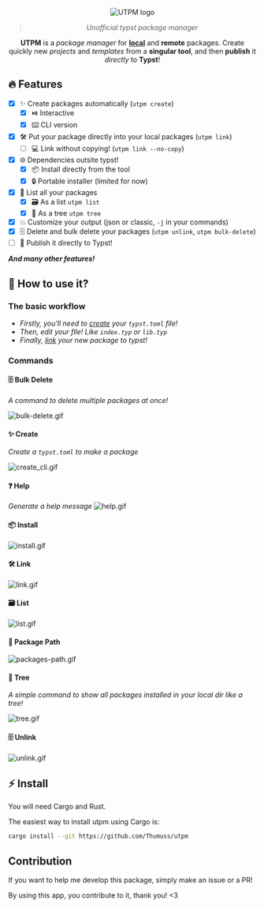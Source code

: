 <div align="center">

![UTPM logo](./logo.svg)

> _Unofficial typst package manager_

**UTPM** is a _package manager_ for **[local](https://github.com/typst/packages#local-packages)** and **remote** packages. Create quickly new _projects_ and _templates_ from a **singular tool**, and then **publish** it _directly_ to **Typst**!

</div>

## 🔥 Features

- [x] ✨ Create packages automatically (`utpm create`)
  - [x] ⏯️ Interactive
  - [x] ⌨️ CLI version
- [x] 🛠 Put your package directly into your local packages (`utpm link`)
  - [ ] 💻 Link without copying! (`utpm link --no-copy`)
- [x] 🌐 Dependencies outsite typst!
  - [x] 📦 Install directly from the tool
  - [x] 🔒 Portable installer (limited for now)
- [x] 📃 List all your packages
  - [x] 🗃️ As a list `utpm list`
  - [x] 🌲 As a tree `utpm tree`
- [x] 💥 Customize your output (json or classic, `-j` in your commands)
- [x] 🗄️ Delete and bulk delete your packages (`utpm unlink`, `utpm bulk-delete`)
- [ ] 🚀 Publish it directly to Typst!

**_And many other features!_**

## 🔎 How to use it?

### The basic workflow

- _Firstly, you'll need to [create](#create) your `typst.toml` file!_
- _Then, edit your file! Like `index.typ` or `lib.typ`_
- _Finally, [link](#link) your new package to typst!_

### Commands

#### 🗄️ Bulk Delete

<!-- TODO: GIF -->

_A command to delete multiple packages at once!_

![bulk-delete.gif](./tapes/bulk_delete.gif)

<div id="create">

#### ✨ Create
_Create a `typst.toml` to make a package_

![create_cli.gif](./tapes/create_cli.gif)
<!-- TODO: GIF v2 -->

</div>
<div id="help">


#### ❓ Help

_Generate a help message_
![help.gif](./tapes/help.gif)

</div>
<div id="install">

#### 📦 Install
![install.gif](./tapes/install.gif)
<!-- TODO: GIF & text-->

</div>
<div id="link">

#### 🛠 Link
![link.gif](./tapes/link.gif)
<!-- TODO: GIF & text-->

</div>
<div id="list">

#### 🗃️ List
<!-- TODO: text -->

![list.gif](./tapes/list.gif)

</div>
<div id="package-path">
<!-- TODO: text -->

#### 🚦 Package Path

![packages-path.gif](./tapes/packages-path.gif)

</div>
<div id="tree">

#### 🌲 Tree

_A simple command to show all packages installed in your local dir like a tree!_

![tree.gif](./tapes/tree.gif)

</div>
<div id="unlink">
<!-- TODO: GIF -->

#### 🗄️ Unlink

![unlink.gif](./tapes/unlink.gif)

</div>

## ⚡ Install

You will need Cargo and Rust.

The easiest way to install utpm using Cargo is:

```bash
cargo install --git https://github.com/Thumuss/utpm
```

## Contribution

<!-- ndlr: on peut également dire "if you want to help me with developing this package" si ça sonne mieux pour toi -->
If you want to help me develop this package, simply make an issue or a PR!

By using this app, you contribute to it, thank you! <3
